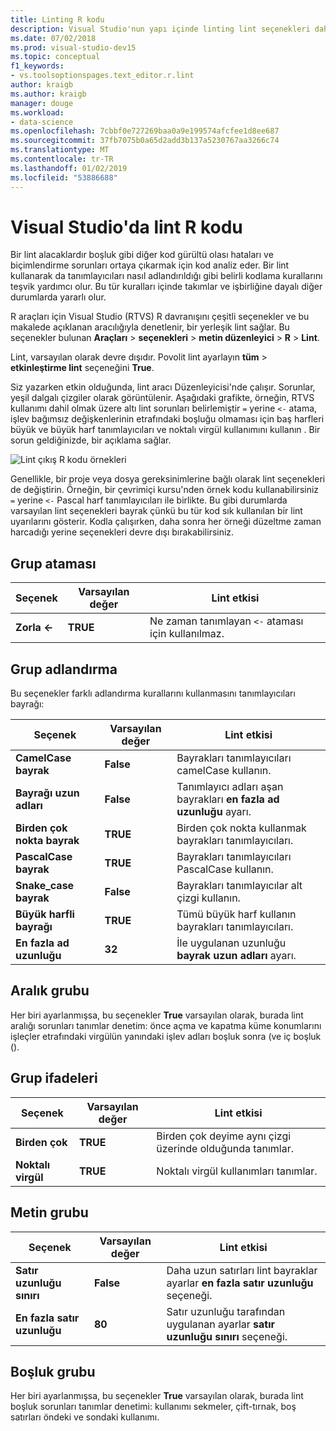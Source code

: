 ```yaml
---
title: Linting R kodu
description: Visual Studio'nun yapı içinde linting lint seçenekleri dahil olmak üzere, R desteği ile çalışmayı öğrenin.
ms.date: 07/02/2018
ms.prod: visual-studio-dev15
ms.topic: conceptual
f1_keywords:
- vs.toolsoptionspages.text_editor.r.lint
author: kraigb
ms.author: kraigb
manager: douge
ms.workload:
- data-science
ms.openlocfilehash: 7cbbf0e727269baa0a9e199574afcfee1d8ee687
ms.sourcegitcommit: 37fb7075b0a65d2add3b137a5230767aa3266c74
ms.translationtype: MT
ms.contentlocale: tr-TR
ms.lasthandoff: 01/02/2019
ms.locfileid: "53886688"
---
```

# <a name="lint-r-code-in-visual-studio"></a>Visual Studio'da lint R kodu

Bir lint alacaklardır boşluk gibi diğer kod gürültü olası hataları ve biçimlendirme sorunları ortaya çıkarmak için kod analiz eder. Bir lint kullanarak da tanımlayıcıları nasıl adlandırıldığı gibi belirli kodlama kurallarını teşvik yardımcı olur. Bu tür kuralları içinde takımlar ve işbirliğine dayalı diğer durumlarda yararlı olur.

R araçları için Visual Studio (RTVS) R davranışını çeşitli seçenekler ve bu makalede açıklanan aracılığıyla denetlenir, bir yerleşik lint sağlar. Bu seçenekler bulunan **Araçları** > **seçenekleri** > **metin düzenleyici** > **R**  >  **Lint**.

Lint, varsayılan olarak devre dışıdır. Povolit lint ayarlayın **tüm** > **etkinleştirme lint** seçeneğini **True**.

Siz yazarken etkin olduğunda, lint aracı Düzenleyicisi'nde çalışır. Sorunlar, yeşil dalgalı çizgiler olarak görüntülenir. Aşağıdaki grafikte, örneğin, RTVS kullanımı dahil olmak üzere altı lint sorunları belirlemiştir `=` yerine `<-` atama, işlev bağımsız değişkenlerinin etrafındaki boşluğu olmaması için baş harfleri büyük ve büyük harf tanımlayıcıları ve noktalı virgül kullanımını kullanın . Bir sorun geldiğinizde, bir açıklama sağlar.

![Lint çıkış R kodu örnekleri](media/linting-01.png)

Genellikle, bir proje veya dosya gereksinimlerine bağlı olarak lint seçenekleri de değiştirin. Örneğin, bir çevrimiçi kursu'nden örnek kodu kullanabilirsiniz `=` yerine `<-` Pascal harf tanımlayıcıları ile birlikte. Bu gibi durumlarda varsayılan lint seçenekleri bayrak çünkü bu tür kod sık kullanılan bir lint uyarılarını gösterir. Kodla çalışırken, daha sonra her örneği düzeltme zaman harcadığı yerine seçenekleri devre dışı bırakabilirsiniz.

## <a name="assignment-group"></a>Grup ataması

| Seçenek | Varsayılan değer | Lint etkisi |
| --- | --- | --- |
| **Zorla \<-** | **TRUE** | Ne zaman tanımlayan `<-` ataması için kullanılmaz. |

## <a name="naming-group"></a>Grup adlandırma

Bu seçenekler farklı adlandırma kurallarını kullanmasını tanımlayıcıları bayrağı:

| Seçenek | Varsayılan değer | Lint etkisi |
| --- | --- | --- |
| **CamelCase bayrak** | **False** | Bayrakları tanımlayıcıları camelCase kullanın. |
| **Bayrağı uzun adları** | **False** | Tanımlayıcı adları aşan bayrakları **en fazla ad uzunluğu** ayarı. |
| **Birden çok nokta bayrak** | **TRUE** | Birden çok nokta kullanmak bayrakları tanımlayıcıları. |
| **PascalCase bayrak** | **TRUE** | Bayrakları tanımlayıcıları PascalCase kullanın. |
| **Snake_case bayrak** | **False** | Bayrakları tanımlayıcılar alt çizgi kullanın. |
| **Büyük harfli bayrağı** | **TRUE** | Tümü büyük harf kullanın bayrakları tanımlayıcıları. |
| **En fazla ad uzunluğu** | **32** | İle uygulanan uzunluğu **bayrak uzun adları** ayarı. |

## <a name="spacing-group"></a>Aralık grubu

Her biri ayarlanmışsa, bu seçenekler **True** varsayılan olarak, burada lint aralığı sorunları tanımlar denetim: önce açma ve kapatma küme konumlarını işleçler etrafındaki virgülün yanındaki işlev adları boşluk sonra (ve iç boşluk ().

## <a name="statements-group"></a>Grup ifadeleri

| Seçenek | Varsayılan değer | Lint etkisi |
| --- | --- | --- |
| **Birden çok** | **TRUE** | Birden çok deyime aynı çizgi üzerinde olduğunda tanımlar. |
| **Noktalı virgül** | **TRUE** | Noktalı virgül kullanımları tanımlar. |

## <a name="text-group"></a>Metin grubu

| Seçenek | Varsayılan değer | Lint etkisi |
| --- | --- | --- |
| **Satır uzunluğu sınırı** | **False** | Daha uzun satırları lint bayraklar ayarlar **en fazla satır uzunluğu** seçeneği. |
| **En fazla satır uzunluğu** | **80** | Satır uzunluğu tarafından uygulanan ayarlar **satır uzunluğu sınırı** seçeneği. |

## <a name="whitespace-group"></a>Boşluk grubu

Her biri ayarlanmışsa, bu seçenekler **True** varsayılan olarak, burada lint boşluk sorunları tanımlar denetimi: kullanımı sekmeler, çift-tırnak, boş satırları öndeki ve sondaki kullanımı.